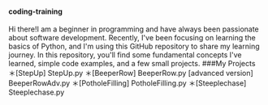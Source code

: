 #### coding-training
Hi there!I am a beginner in programming and have always been passionate about software development. Recently, I've been focusing on learning the basics of Python, and I'm using this GitHub repository to share my learning journey. In this repository, you'll find some fundamental concepts I've learned, simple code examples, and a few small projects.
###My Projects
＊[StepUp] StepUp.py
＊[BeeperRow] BeeperRow.py  [advanced version] BeeperRowAdv.py
＊[PotholeFilling] PotholeFilling.py
＊[Steeplechase] Steeplechase.py
